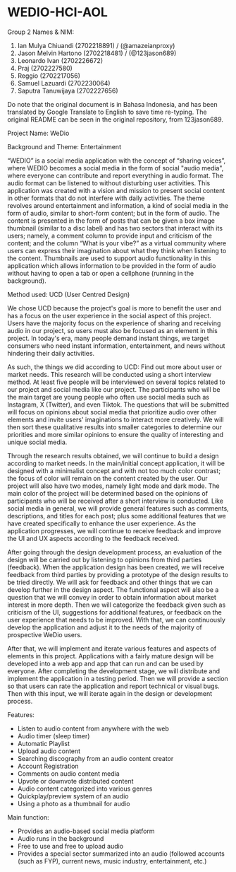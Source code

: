# WEDIO-HCI-AOL
Group 2
Names & NIM:
1. Ian Mulya Chiuandi (2702218891) / (@amazeianproxy)           
2. Jason Melvin Hartono (2702218481) / (@123jason689)
3. Leonardo Ivan (2702226672)
4. Praj (2702227580)
5. Reggio (2702217056)
6. Samuel Lazuardi (2702230064)
7. Saputra Tanuwijaya (2702227656)

Do note that the original document is in Bahasa Indonesia, and has been translated by Google Translate to English to save time re-typing. The original README can be seen in the original repository, from 123jason689.

Project Name: WeDio

Background and Theme: Entertainment

“WEDIO” is a social media application with the concept of “sharing voices”, where WEDIO becomes a social media in the form of social "audio media", where everyone can contribute and report everything in audio format. The audio format can be listened to without disturbing user activities. This application was created with a vision and mission to present social content in other formats that do not interfere with daily activities. The theme revolves around entertainment and information, a kind of social media in the form of audio, similar to short-form content; but in the form of audio. The content is presented in the form of posts that can be given a box image thumbnail (similar to a disc label) and has two sectors that interact with its users; namely, a comment column to provide input and criticism of the content; and the column “What is your vibe?” as a virtual community where users can express their imagination about what they think when listening to the content. Thumbnails are used to support audio functionality in this application which allows information to be provided in the form of audio without having to open a tab or open a cellphone (running in the background).

Method used: UCD (User Centred Design) 

We chose UCD because the project's goal is more to benefit the user and has a focus on the user experience in the social aspect of this project. Users have the majority focus on the experience of sharing and receiving audio in our project, so users must also be focused as an element in this project. In today's era, many people demand instant things, we target consumers who need instant information, entertainment, and news without hindering their daily activities.

As such, the things we did according to UCD:
Find out more about user or market needs.
This research will be conducted using a short interview method. At least five people will be interviewed on several topics related to our project and social media like our project. The participants who will be the main target are young people who often use social media such as Instagram, X (Twitter), and even Tiktok. The questions that will be submitted will focus on opinions about social media that prioritize audio over other elements and invite users' imaginations to interact more creatively. We will then sort these qualitative results into smaller categories to determine our priorities and more similar opinions to ensure the quality of interesting and unique social media.

Through the research results obtained, we will continue to build a design according to market needs.
In the main/initial concept application, it will be designed with a minimalist concept and with not too much color contrast; the focus of color will remain on the content created by the user. Our project will also have two modes, namely light mode and dark mode. The main color of the project will be determined based on the opinions of participants who will be received after a short interview is conducted. Like social media in general, we will provide general features such as comments, descriptions, and titles for each post; plus some additional features that we have created specifically to enhance the user experience. As the application progresses, we will continue to receive feedback and improve the UI and UX aspects according to the feedback received.

After going through the design development process, an evaluation of the design will be carried out by listening to opinions from third parties (feedback). 
When the application design has been created, we will receive feedback from third parties by providing a prototype of the design results to be tried directly. We will ask for feedback and other things that we can develop further in the design aspect. The functional aspect will also be a question that we will convey in order to obtain information about market interest in more depth. Then we will categorize the feedback given such as criticism of the UI, suggestions for additional features, or feedback on the user experience that needs to be improved. With that, we can continuously develop the application and adjust it to the needs of the majority of prospective WeDio users. 

After that, we will implement and iterate various features and aspects of elements in this project. 
Applications with a fairly mature design will be developed into a web app and app that can run and can be used by everyone. After completing the development stage, we will distribute and implement the application in a testing period. Then we will provide a section so that users can rate the application and report technical or visual bugs. Then with this input, we will iterate again in the design or development process.

Features:

- Listen to audio content from anywhere with the web
- Audio timer (sleep timer)
- Automatic Playlist
- Upload audio content
- Searching discography from an audio content creator
- Account Registration
- Comments on audio content media
- Upvote or downvote distributed content
- Audio content categorized into various genres
- Quickplay/preview system of an audio
- Using a photo as a thumbnail for audio

Main function:

- Provides an audio-based social media platform
- Audio runs in the background
- Free to use and free to upload audio
- Provides a special sector summarized into an audio (followed accounts (such as FYP), current news, music industry, entertainment, etc.)
